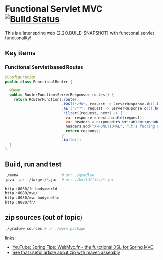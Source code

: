 # Functional Servlet MVC [![Build Status](https://travis-ci.org/daggerok/spring-boot-functional-servlet-example.svg?branch=master)](https://travis-ci.org/daggerok/spring-boot-functional-servlet-example)
This is a later spring web (2.2.0.BUILD-SNAPSHOT) with functional servlet functionality!

## Key items

### Functional Servlet based Routes

```java
@Configuration
public class FunctionalRouter {

  @Bean
  public RouterFunction<ServerResponse> routes() {
    return RouterFunctions.route()
                          .POST("/fn", request -> ServerResponse.ok().body("Functional hello!"))
                          .GET("/**", request -> ServerResponse.ok().body("_self: " + request.path()))
                          .filter((request, next) -> {
                            var response = next.handle(request);
                            var headers = HttpHeaders.writableHttpHeaders(response.headers());
                            headers.add("X-FUNCTIONAL", "It's fucking awesome!");
                            return response;
                          })
                          .build();
  }
}
```

## Build, run and test

```bash
./mvnw                    # or: ./gradlew
java -jar ./target/*.jar  # or: ./build/libs/*.jar

http :8080/fn body=world
http :8080/mvc/
http :8080/mvc body=hello
http :8080/fn/
```

## zip sources (out of topic)

```bash
./gradlew sources # or ./mvnw package
```

links:

* [YouTube: Spring Tips: WebMvc.fn - the functional DSL for Spring MVC](https://www.youtube.com/watch?v=vZV2_9KVHJU)
* [See that useful article about zip with maven assembly](https://medium.com/@kasunpdh/using-the-maven-assembly-plugin-to-build-a-zip-distribution-5cbca2a3b052)
